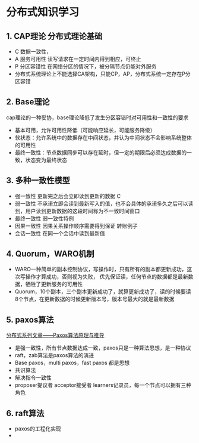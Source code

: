 # 分布式知识学习

## 1. CAP理论 分布式理论基础

* C 数据一致性，
* A 服务可用性 读写请求在一定时间内得到相应，可终止
* P 分区容错性 在网络分区的情况下，被分隔节点仍能对外服务
* 分布式系统理论上不能选择CA架构，只能CP，AP，分布式系统一定存在P分区容错

## 2. Base理论

cap理论的一种妥协，base理论降低了发生分区容错时对可用性和一致性的要求

* 基本可用，允许可用性降低（可能响应延长，可能服务降级）
* 软状态：允许系统中的数据存在中间状态，并认为中间状态不会影响系统整体的可用性
* 最终一致性：节点数据同步可以存在延时，但一定的期限后必须达成数据的一致，状态变为最终状态

## 3. 多种一致性模型

* 强一致性 更新完之后会立即读到更新的数据 C
* 弱一致性 不承诺立即会读到最新写入的值，也不会具体的承诺多久之后可以读到，用户读到更新数据的这段时间称为不一致时间窗口
* 最终一致性 弱一致性特例
* 因果一致性 因果关系操作顺序需要得到保证 转账例子
* 会话一致性 在同一个会话中读到最新值

## 4. Quorum，WARO机制

* WARO一种简单的副本控制协议，写操作时，只有所有的副本都更新成功，这次写操作才算成功，否则视为失败，
  优先保证读，任何节点的数据都是最新数据，牺牲了更新服务的可用性
* Quorum，10个副本，三个副本更新成功了，就算更新成功了，读的时候要读8个节点，在更新数据的时候更新版本号，版本号最大的就是最新数据

## 5. paxos算法

[分布式系列文章——Paxos算法原理与推导](https://www.cnblogs.com/linbingdong/p/6253479.html)

* 是强一致性，所有节点数据达成一致，paxos只是一种算法思想，是一种协议
* raft，zab算法是paxos算法的演进
* Base paxos，multi paxos，fast paxos 都是思想
* 共识算法
* 解决指令一致性
* proposer提议者 acceptor接受者 learners记录员，每一个节点可以拥有三种角色

## 6. raft算法

* paxos的工程化实现
* 
